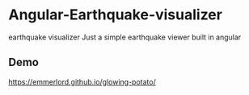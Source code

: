 # Angular-Earthquake-visualizer
earthquake visualizer 
Just a simple earthquake viewer built in angular

## Demo
https://emmerlord.github.io/glowing-potato/
